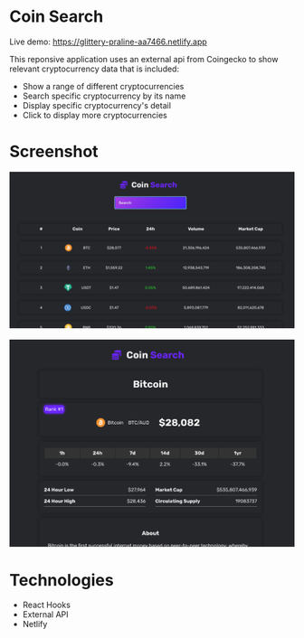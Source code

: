 <h1>Coin Search</h1>

Live demo: https://glittery-praline-aa7466.netlify.app

<p>This reponsive application uses an external api from Coingecko to show relevant cryptocurrency data that is included: 
<ul>
 <li>Show a range of different cryptocurrencies</li>
 <li>Search specific cryptocurrency by its name</li>
 <li>Display specific cryptocurrency's detail</li>
 <li>Click to display more cryptocurrencies</li>
</ul>

<h1>Screenshot</h1>

![](src/assets/coins.png)
<br>
<br>
![](src/assets/coin.png)

<h1>Technologies</h1>
<ul>
  <li>React Hooks</li>
  <li>External API</li>
  <li>Netlify</li>
</ul>
